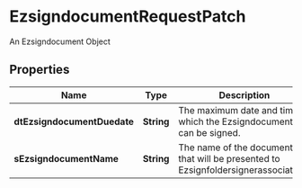 

# EzsigndocumentRequestPatch

An Ezsigndocument Object

## Properties

Name | Type | Description | Notes
------------ | ------------- | ------------- | -------------
**dtEzsigndocumentDuedate** | **String** | The maximum date and time at which the Ezsigndocument can be signed. |  [optional]
**sEzsigndocumentName** | **String** | The name of the document that will be presented to Ezsignfoldersignerassociations |  [optional]



